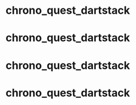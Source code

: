 # chrono_quest_dartstack
# chrono_quest_dartstack
# chrono_quest_dartstack
# chrono_quest_dartstack
